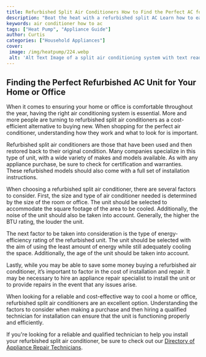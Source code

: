 ```yaml
---
title: Refurbished Split Air Conditioners How to Find the Perfect AC for Your Home or Office
description: "Beat the heat with a refurbished split AC Learn how to easily find the perfect AC unit for your home or office to keep you cool comfortable and save money"
keywords: air conditioner how to ac
tags: ["Heat Pump", "Appliance Guide"]
author: Curtis
categories: ["Household Appliances"]
cover: 
 image: /img/heatpump/224.webp
 alt: 'Alt Text Image of a split air conditioning system with text reading Refurbished Split Air Conditioner How to Find the Perfect AC for Your Home or Office'
---
```

## Finding the Perfect Refurbished AC Unit for Your Home or Office
When it comes to ensuring your home or office is comfortable throughout the year, having the right air conditioning system is essential. More and more people are turning to refurbished split air conditioners as a cost-efficient alternative to buying new. When shopping for the perfect air conditioner, understanding how they work and what to look for is important.

Refurbished split air conditioners are those that have been used and then restored back to their original condition. Many companies specialize in this type of unit, with a wide variety of makes and models available. As with any appliance purchase, be sure to check for certification and warranties. These refurbished models should also come with a full set of installation instructions.

When choosing a refurbished split air conditioner, there are several factors to consider. First, the size and type of air conditioner needed is determined by the size of the room or office. The unit should be selected to accommodate the square footage of the area to be cooled. Additionally, the noise of the unit should also be taken into account. Generally, the higher the BTU rating, the louder the unit.

The next factor to be taken into consideration is the type of energy-efficiency rating of the refurbished unit. The unit should be selected with the aim of using the least amount of energy while still adequately cooling the space. Additionally, the age of the unit should be taken into account.

Lastly, while you may be able to save some money buying a refurbished air conditioner, it’s important to factor in the cost of installation and repair. It may be necessary to hire an appliance repair specialist to install the unit or to provide repairs in the event that any issues arise.

When looking for a reliable and cost-effective way to cool a home or office, refurbished split air conditioners are an excellent option. Understanding the factors to consider when making a purchase and then hiring a qualified technician for installation can ensure that the unit is functioning properly and efficiently.

If you're looking for a reliable and qualified technician to help you install your refurbished split air conditioner, be sure to check out our [Directory of Appliance Repair Technicians](./pages/appliance-repair-technicians).
